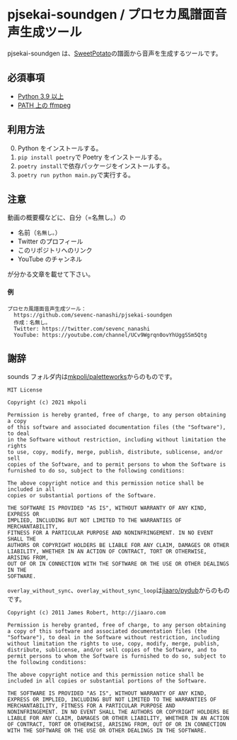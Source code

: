 # pjsekai-soundgen / プロセカ風譜面音声生成ツール

pjsekai-soundgen は、[SweetPotato](https://potato.purplepalette.net)の譜面から音声を生成するツールです。

## 必須事項

- [Python 3.9 以上](https://www.python.org/downloads/)
- [PATH 上の ffmpeg](https://ffmpeg.org/)

## 利用方法

0. Python をインストールする。
1. `pip install poetry`で Poetry をインストールする。
2. `poetry install`で依存パッケージをインストールする。
3. `poetry run python main.py`で実行する。

## 注意

動画の概要欄などに、自分（=名無し｡）の

- 名前（`名無し｡`）
- Twitter のプロフィール
- このリポジトリへのリンク
- YouTube のチャンネル

が分かる文章を載せて下さい。

#### 例

```
プロセカ風譜面音声生成ツール：
  https://github.com/sevenc-nanashi/pjsekai-soundgen
  作成：名無し｡
  Twitter: https://twitter.com/sevenc_nanashi
  YouTube: https://youtube.com/channel/UCv9Wgrqn0ovYhUggSSm5Qtg
```

## 謝辞

sounds フォルダ内は[mkpoli/paletteworks](https://github.com/mkpoli/paletteworks)からのものです。

```
MIT License

Copyright (c) 2021 mkpoli

Permission is hereby granted, free of charge, to any person obtaining a copy
of this software and associated documentation files (the "Software"), to deal
in the Software without restriction, including without limitation the rights
to use, copy, modify, merge, publish, distribute, sublicense, and/or sell
copies of the Software, and to permit persons to whom the Software is
furnished to do so, subject to the following conditions:

The above copyright notice and this permission notice shall be included in all
copies or substantial portions of the Software.

THE SOFTWARE IS PROVIDED "AS IS", WITHOUT WARRANTY OF ANY KIND, EXPRESS OR
IMPLIED, INCLUDING BUT NOT LIMITED TO THE WARRANTIES OF MERCHANTABILITY,
FITNESS FOR A PARTICULAR PURPOSE AND NONINFRINGEMENT. IN NO EVENT SHALL THE
AUTHORS OR COPYRIGHT HOLDERS BE LIABLE FOR ANY CLAIM, DAMAGES OR OTHER
LIABILITY, WHETHER IN AN ACTION OF CONTRACT, TORT OR OTHERWISE, ARISING FROM,
OUT OF OR IN CONNECTION WITH THE SOFTWARE OR THE USE OR OTHER DEALINGS IN THE
SOFTWARE.
```

`overlay_without_sync`、`overlay_without_sync_loop`は[jiaaro/pydub](https://github.com/jiaaro/pydub)からのものです。

```
Copyright (c) 2011 James Robert, http://jiaaro.com

Permission is hereby granted, free of charge, to any person obtaining
a copy of this software and associated documentation files (the
"Software"), to deal in the Software without restriction, including
without limitation the rights to use, copy, modify, merge, publish,
distribute, sublicense, and/or sell copies of the Software, and to
permit persons to whom the Software is furnished to do so, subject to
the following conditions:

The above copyright notice and this permission notice shall be
included in all copies or substantial portions of the Software.

THE SOFTWARE IS PROVIDED "AS IS", WITHOUT WARRANTY OF ANY KIND,
EXPRESS OR IMPLIED, INCLUDING BUT NOT LIMITED TO THE WARRANTIES OF
MERCHANTABILITY, FITNESS FOR A PARTICULAR PURPOSE AND
NONINFRINGEMENT. IN NO EVENT SHALL THE AUTHORS OR COPYRIGHT HOLDERS BE
LIABLE FOR ANY CLAIM, DAMAGES OR OTHER LIABILITY, WHETHER IN AN ACTION
OF CONTRACT, TORT OR OTHERWISE, ARISING FROM, OUT OF OR IN CONNECTION
WITH THE SOFTWARE OR THE USE OR OTHER DEALINGS IN THE SOFTWARE.
```
